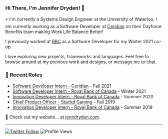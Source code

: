 ### Hi There, I'm Jennifer Dryden! 👋

⚡ I'm currently a Systems Design Engineer at the University of Waterloo. 
I am currently working as a Software Developer at [Ceridian](https://www.ceridian.com) on their Dayforce Benefits team making Work Life Balance Better! 

I previously worked at [RBC](https://www.rbc.com/about-rbc.html) as a Software Developer for my Winter 2021 co-op.

I love exploring new projects, frameworks and languages. Feel free to browse around at my previous work and designs, or message me to chat.

### 📝 Recent Roles

<!-- writing starts -->
* [Software Developer Intern - Ceridian](https://www.ceridian.com) - Fall 2021
* [Software Developer Intern - Royal Bank of Canada](https://www.rbc.com/about-rbc.html) - Winter 2021
* [Innovation Developer Intern - Royal Bank of Canada](https://www.rbc.com/about-rbc.html) - Summer 2020
* [Chief Product Officer - Stackd Gaming](https://www.stackd.gg/) - Fall 2019
* [Innovation Developer Intern - Royal Bank of Canada](https://www.rbc.com/about-rbc.html) - Summer 2019
<!-- writing ends -->

🚀 Check out my website... at [jenndryden.com](https://www.jenndryden.com/).

---

[![Twitter Follow](https://img.shields.io/twitter/follow/jenndryden?label=Follow&style=social)](https://twitter.com/jenndryden) ![Profile Views](https://gpvc.arturio.dev/jenndryden)
